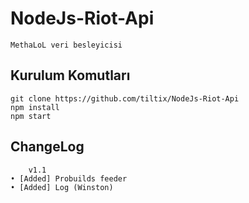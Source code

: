 # NodeJs-Riot-Api
    MethaLoL veri besleyicisi


## Kurulum Komutları

```
git clone https://github.com/tiltix/NodeJs-Riot-Api
npm install
npm start
```

## ChangeLog
        v1.1
    • [Added] Probuilds feeder
    • [Added] Log (Winston)